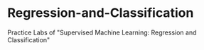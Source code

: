 # Regression-and-Classification

Practice Labs of "Supervised Machine Learning: Regression and Classification"
